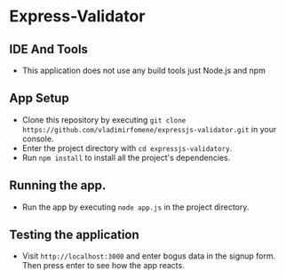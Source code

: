 # Express-Validator

## IDE And Tools

* This application does not use any build tools just Node.js and npm 

## App Setup

* Clone this repository by executing `git clone https://github.com/vladimirfomene/expressjs-validator.git` in your console.
* Enter the project directory with `cd expressjs-validatory`.
* Run `npm install` to install all the project's dependencies.

## Running the app.

* Run the app by executing `node app.js` in the project directory.


## Testing the application

* Visit `http://localhost:3000` and enter bogus data in the signup form. Then press enter to see how the app reacts.
